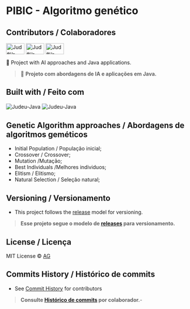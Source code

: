 # PIBIC  - Algoritmo genético  
  
  

## Contributors / Colaboradores
<img align="center" alt="Judeu-Java" height="30" width="50" src="">
<img align="center" alt="Judeu-Java" height="30" width="50" src="">
<img align="center" alt="Judeu-Java" height="30" width="50" src="">

:rocket: Project with AI approaches and Java applications. 

> :rocket: **Projeto com abordagens de IA e aplicações em Java.**

## Built with / Feito com
<img align="center" alt="Judeu-Java" src="https://camo.githubusercontent.com/f6c777e8c5c9ae4a6331664dab0a10c4cc3a1895ac3ababcc39b53058ba145d2/68747470733a2f2f696d672e736869656c64732e696f2f7374617469632f76313f7374796c653d666f722d7468652d6261646765266d6573736167653d4a61766126636f6c6f723d303037333936266c6f676f3d4a617661266c6f676f436f6c6f723d464646464646266c6162656c3d">

<img align="center" alt="Judeu-Java" src="https://camo.githubusercontent.com/da40416d43937d38524a9299f8c959f5f5b311bd66abc35df5599e0c0c1e4cbb/68747470733a2f2f696d672e736869656c64732e696f2f7374617469632f76313f7374796c653d666f722d7468652d6261646765266d6573736167653d4170616368652b4e65744265616e732b49444526636f6c6f723d314236414336266c6f676f3d4170616368652b4e65744265616e732b494445266c6f676f436f6c6f723d464646464646266c6162656c3d">

## Genetic Algorithm approaches / Abordagens de algoritmos geméticos
- Initial Population / População inicial;
- Crossover / Crossover;
- Mutation /Mutação;
- Best Individuals /Melhores individuos;
- Elitism / Elitismo;
- Natural Selection / Seleção natural;

## Versioning / Versionamento
- This project follows the [release]() model for versioning.

> **Esse projeto segue o modelo de [releases]() para versionamento.**

## License / Licença
MIT License © [AG]()

## Commits History / Histórico de commits
- See [Commit History]() for contributors

> **Consulte [Histórico de commits]() por colaborador.**-
